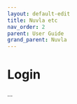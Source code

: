 ```yaml
---
layout: default-edit
title: Nuvla etc
nav_order: 2
parent: User Guide
grand_parent: Nuvla
---
```


# Login

...

